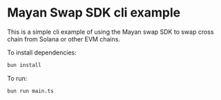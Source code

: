 # Mayan Swap SDK cli example

This is a simple cli example of using the Mayan swap SDK to swap cross chain from Solana or other EVM chains.

To install dependencies:

```bash
bun install
```

To run:

```bash
bun run main.ts
```
